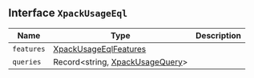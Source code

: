 ## Interface `XpackUsageEql`

| Name | Type | Description |
| - | - | - |
| `features` | [XpackUsageEqlFeatures](./XpackUsageEqlFeatures.md) | &nbsp; |
| `queries` | Record<string, [XpackUsageQuery](./XpackUsageQuery.md)> | &nbsp; |
